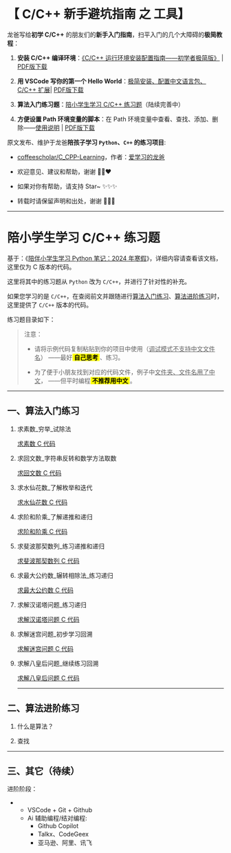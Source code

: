 # 【 C/C++ 新手避坑指南 之 工具】

龙爸写给**初学 C/C++** 的朋友们的**新手入门指南**，扫平入门的几个大障碍的**极简教程**：

1. **安装 C/C++ 编译环境**：[《C/C++ 运行环境安装配置指南——初学者极简版》](https://github.com/coffeescholar/C_CPP-Learning/blob/main/CBeginnerHelper/C_Cpp_Beginners_Guide.md) | [PDF版下载](https://github.com/coffeescholar/C_CPP-Learning/blob/main/CBeginnerHelper/C_Cpp_Beginners_Guide.pdf)

2. **用 VSCode 写你的第一个 Hello World**：[极简安装、配置中文语言包、C/C++ 扩展](https://github.com/coffeescholar/C_CPP-Learning/blob/main/CBeginnerHelper/VSCode_C_Cpp_HelloWorld.md)| [PDF版下载](https://github.com/coffeescholar/C_CPP-Learning/blob/main/CBeginnerHelper/VSCode_C_Cpp_HelloWorld.pdf)

3. **算法入门练习题**：[陪小学生学习 C/C++ 练习题](https://github.com/coffeescholar/C_CPP-Learning)（陆续完善中）

4. **方便设置 Path 环境变量的脚本**：在 Path 环境变量中查看、查找、添加、删除——[使用说明](https://github.com/coffeescholar/C_CPP-Learning/blob/main/CBeginnerHelper/Readme.md) | [PDF版下载](https://github.com/coffeescholar/C_CPP-Learning/blob/main/CBeginnerHelper/Readme.pdf)

原文发布、维护于龙爸**陪孩子学习 `Python`、`C++` 的练习项目**:

- [coffeescholar/C_CPP-Learning](https://github.com/coffeescholar/C_CPP-Learning)，作者：[爱学习的龙爸](https://github.com/coffeescholar)

- 欢迎意见、建议和帮助，谢谢 🥰💕❤️

- 如果对你有帮助，请支持 Star~ ✨✨✨

- 转载时请保留声明和出处，谢谢 🤝🤝🤝

---

# 陪小学生学习 C/C++ 练习题

基于：《[陪伴小学生学习 Python 笔记：2024 年寒假](https://github.com/xiaohaimiao/Python-Learning/blob/main/README.md)》，详细内容请查看该文档，这里仅为 C 版本的代码。

这里将其中的练习题从 `Python` 改为 `C/C++`，并进行了针对性的补充。

如果您学习的是 `C/C++`，在查阅前文并跟随进行[算法入门练习](https://github.com/xiaohaimiao/Python-Learning/blob/main/Readme_1.md)、[算法进阶练习](https://github.com/xiaohaimiao/Python-Learning/blob/main/Readme_2.md)时，这里提供了 `C/C++` 版本的代码。

练习题目录如下：

> 注意：
> 
> + 请将示例代码复制粘贴到你的项目中使用（<u>调试模式不支持中文文件名</u>）
>   ——最好<mark> **自己思考** </mark>、练习。
> 
> + 为了便于小朋友找到对应的代码文件，例子中<u>文件夹、文件名用了中文</u>，
>   ——但平时编程<mark> **不推荐用中文** </mark>。

---

## 一、算法入门练习

1. 求素数_穷举_试除法
   
   [求素数 C 代码](https://github.com/coffeescholar/C_CPP-Learning/blob/main/CBeginnerHelper/%E7%AE%97%E6%B3%95%E5%85%A5%E9%97%A8%E7%BB%83%E4%B9%A0/01_%E6%B1%82%E7%B4%A0%E6%95%B0_%E7%A9%B7%E4%B8%BE_%E8%AF%95%E9%99%A4%E6%B3%95.c)

2. 求回文数_字符串反转和数学方法取数
   
   [求回文数 C 代码](https://github.com/coffeescholar/C_CPP-Learning/blob/main/CBeginnerHelper/%E7%AE%97%E6%B3%95%E5%85%A5%E9%97%A8%E7%BB%83%E4%B9%A0/02_%E6%B1%82%E5%9B%9E%E6%96%87%E6%95%B0_%E5%AD%97%E7%AC%A6%E4%B8%B2%E5%8F%8D%E8%BD%AC%E5%92%8C%E6%95%B0%E5%AD%A6%E6%96%B9%E6%B3%95%E5%8F%96%E6%95%B0.c)

3. 求水仙花数_了解枚举和迭代
   
   [求水仙花数 C 代码](https://github.com/coffeescholar/C_CPP-Learning/blob/main/CBeginnerHelper/%E7%AE%97%E6%B3%95%E5%85%A5%E9%97%A8%E7%BB%83%E4%B9%A0/03_%E6%B1%82%E6%B0%B4%E4%BB%99%E8%8A%B1%E6%95%B0_%E4%BA%86%E8%A7%A3%E6%9E%9A%E4%B8%BE%E5%92%8C%E8%BF%AD%E4%BB%A3.c)

4. 求阶和阶乘_了解递推和递归
   
   [求阶和阶乘 C 代码](https://github.com/coffeescholar/C_CPP-Learning/blob/main/CBeginnerHelper/%E7%AE%97%E6%B3%95%E5%85%A5%E9%97%A8%E7%BB%83%E4%B9%A0/04_%E6%B1%82%E9%98%B6%E5%92%8C%E9%98%B6%E4%B9%98_%E4%BA%86%E8%A7%A3%E9%80%92%E6%8E%A8%E5%92%8C%E9%80%92%E5%BD%92.c)

5. 求斐波那契数列_练习递推和递归
   
   [求斐波那契数列 C 代码](https://github.com/coffeescholar/C_CPP-Learning/blob/main/CBeginnerHelper/%E7%AE%97%E6%B3%95%E5%85%A5%E9%97%A8%E7%BB%83%E4%B9%A0/05_%E6%B1%82%E6%96%90%E6%B3%A2%E9%82%A3%E5%A5%91%E6%95%B0%E5%88%97_%E7%BB%83%E4%B9%A0%E9%80%92%E6%8E%A8%E5%92%8C%E9%80%92%E5%BD%92.c)

6. 求最大公约数_辗转相除法_练习递归
   
   [求最大公约数 C 代码](https://github.com/coffeescholar/C_CPP-Learning/blob/main/CBeginnerHelper/%E7%AE%97%E6%B3%95%E5%85%A5%E9%97%A8%E7%BB%83%E4%B9%A0/06_%E6%B1%82%E6%9C%80%E5%A4%A7%E5%85%AC%E7%BA%A6%E6%95%B0_%E8%BE%97%E8%BD%AC%E7%9B%B8%E9%99%A4%E6%B3%95_%E7%BB%83%E4%B9%A0%E9%80%92%E5%BD%92.c)

7. 求解汉诺塔问题_练习递归
   
   [求解汉诺塔问题 C 代码](https://github.com/coffeescholar/C_CPP-Learning/blob/main/CBeginnerHelper/%E7%AE%97%E6%B3%95%E5%85%A5%E9%97%A8%E7%BB%83%E4%B9%A0/07_%E6%B1%82%E8%A7%A3%E6%B1%89%E8%AF%BA%E5%A1%94%E9%97%AE%E9%A2%98_%E7%BB%83%E4%B9%A0%E9%80%92%E5%BD%92.c)

8. 求解迷宫问题_初步学习回溯
   
   [求解迷宫问题 C 代码](https://github.com/coffeescholar/C_CPP-Learning/blob/main/CBeginnerHelper/%E7%AE%97%E6%B3%95%E5%85%A5%E9%97%A8%E7%BB%83%E4%B9%A0/08_%E6%B1%82%E8%A7%A3%E8%BF%B7%E5%AE%AB%E9%97%AE%E9%A2%98_%E5%88%9D%E6%AD%A5%E5%AD%A6%E4%B9%A0%E5%9B%9E%E6%BA%AF.c)

9. 求解八皇后问题_继续练习回溯
   
   [求解八皇后问题 C 代码](https://github.com/coffeescholar/C_CPP-Learning/blob/main/CBeginnerHelper/%E7%AE%97%E6%B3%95%E5%85%A5%E9%97%A8%E7%BB%83%E4%B9%A0/09_%E6%B1%82%E8%A7%A3%E5%85%AB%E7%9A%87%E5%90%8E%E9%97%AE%E9%A2%98_%E7%BB%A7%E7%BB%AD%E7%BB%83%E4%B9%A0%E5%9B%9E%E6%BA%AF.c)
   
   ---

## 二、算法进阶练习

1. 什么是算法？

2. 查找

--- 

## 三、其它（待续）

进阶阶段：

- - VSCode + Git + Github
  - Ai 辅助编程/结对编程:
    - Github Copilot
    - Talkx、CodeGeex
    - 亚马逊、阿里、讯飞